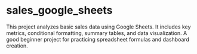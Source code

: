 # sales_google_sheets
This project analyzes basic sales data using Google Sheets. It includes key metrics, conditional formatting, summary tables, and data visualization. A good beginner project for practicing spreadsheet formulas and dashboard creation.
